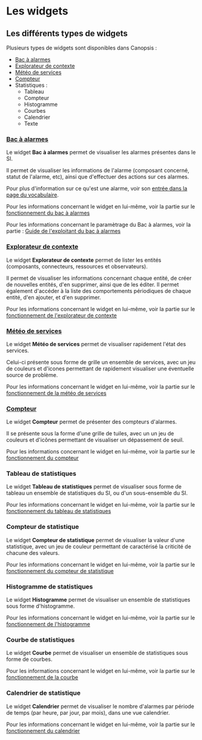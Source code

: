 # Les widgets

## Les différents types de widgets

Plusieurs types de widgets sont disponibles dans Canopsis :

* [Bac à alarmes](bac-a-alarmes/index.md)
* [Explorateur de contexte](contexte/index.md)
* [Météo de services](meteo-des-services/index.md)
* [Compteur](compteur/index.md)
* Statistiques :
    - Tableau
    - Compteur
    - Histogramme
    - Courbes
    - Calendrier
    - Texte

### [Bac à alarmes](bac-a-alarmes/index.md)

Le widget **Bac à alarmes** permet de visualiser les alarmes présentes dans le SI.

Il permet de visualiser les informations de l'alarme (composant concerné, statut de l'alarme, etc), ainsi que d'effectuer des actions sur ces alarmes.

Pour plus d'information sur ce qu'est une alarme, voir son [entrée dans la page du vocabulaire](../../vocabulaire/index.md#alarme).

Pour les informations concernant le widget en lui-même, voir la partie sur le [fonctionnement du bac à alarmes](./bac-a-alarmes/index.md)

Pour les informations concernant le paramètrage du Bac à alarmes, voir la partie : [Guide de l'exploitant du bac à alarmes](./bac-a-alarmes/index.md#guide-exploitant)

### [Explorateur de contexte](contexte/index.md)

Le widget **Explorateur de contexte** permet de lister les entités (composants, connecteurs, ressources et observateurs).

Il permet de visualiser les informations concernant chaque entité, de créer de nouvelles entités, d'en supprimer, ainsi que de les éditer.
Il permet également d'accéder à la liste des comportements périodiques de chaque entité, d'en ajouter, et d'en supprimer.

Pour les informations concernant le widget en lui-même, voir la partie sur le [fonctionnement de l'explorateur de contexte](./contexte/index.md)

### [Météo de services](meteo-des-services/index.md)

Le widget **Météo de services** permet de visualiser rapidement l'état des services.

Celui-ci présente sous forme de grille un ensemble de services, avec un jeu de couleurs et d'icones permettant de rapidement visualiser une éventuelle source de problème.

Pour les informations concernant le widget en lui-même, voir la partie sur le [fonctionnement de la météo de services](./meteo-des-services/index.md)

### [Compteur](compteur/index.md)

Le widget **Compteur** permet de présenter des compteurs d'alarmes.  

Il se présente sous la forme d'une grille de tuiles, avec un un jeu de couleurs et d'icônes permettant de visualiser un dépassement de seuil. 

Pour les informations concernant le widget en lui-même, voir la partie sur le [fonctionnement du compteur](./compteur/index.md)

### Tableau de statistiques

Le widget **Tableau de statistiques** permet de visualiser sous forme de tableau un ensemble de statistiques du SI, ou d'un sous-ensemble du SI.

Pour les informations concernant le widget en lui-même, voir la partie sur le [fonctionnement du tableau de statistiques](./stats/index.md)

### Compteur de statistique

Le widget **Compteur de statistique** permet de visualiser la valeur d'une statistique, avec un jeu de couleur permettant de caractérisé la criticité de chacune des valeurs.

Pour les informations concernant le widget en lui-même, voir la partie sur le [fonctionnement du compteur de statistique](./stats/index.md)

### Histogramme de statistiques

Le widget **Histogramme** permet de visualiser un ensemble de statistiques sous forme d'histogramme.

Pour les informations concernant le widget en lui-même, voir la partie sur le [fonctionnement de l'histogramme](./stats/index.md)

### Courbe de statistiques

Le widget **Courbe** permet de visualiser un ensemble de statistiques sous forme de courbes.

Pour les informations concernant le widget en lui-même, voir la partie sur le [fonctionnement de la courbe](./stats/index.md)

### Calendrier de statistique

Le widget **Calendrier** permet de visualiser le nombre d'alarmes par période de temps (par heure, par jour, par mois), dans une vue calendrier.

Pour les informations concernant le widget en lui-même, voir la partie sur le [fonctionnement du calendrier](./stats/index.md)

